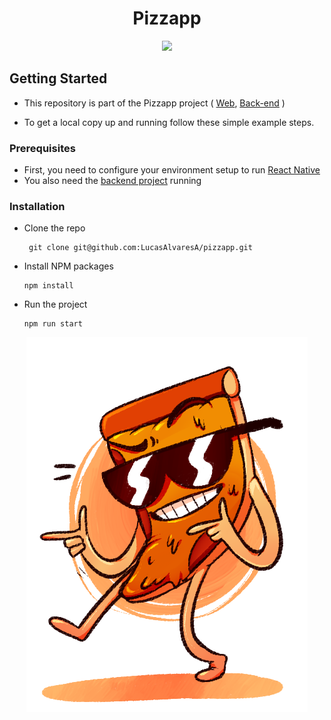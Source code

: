 # <div align="center"> Pizzapp </div>

<div align="center">
    <img src="https://img.shields.io/badge/react_native-%2320232a.svg?style=for-the-badge&logo=react&logoColor=%2361DAFB"/>
</div>

## Getting Started

- This repository is part of the Pizzapp project ( [Web](https://github.com/LucasAlvaresA/pizzapp-web), [Back-end](https://github.com/LucasAlvaresA/pizzapp-backend) )

- To get a local copy up and running follow these simple example steps.

### Prerequisites

- First, you need to configure your environment setup to run [React Native](https://reactnative.dev/docs/getting-started)
- You also need the [backend project](https://github.com/LucasAlvaresA/pizzapp-backend) running 

### Installation

- Clone the repo

       git clone git@github.com:LucasAlvaresA/pizzapp.git
       
- Install NPM packages

      npm install

- Run the project

      npm run start

<div align="center">
    <img src="./src/assets/logo.png"/>
</div>
